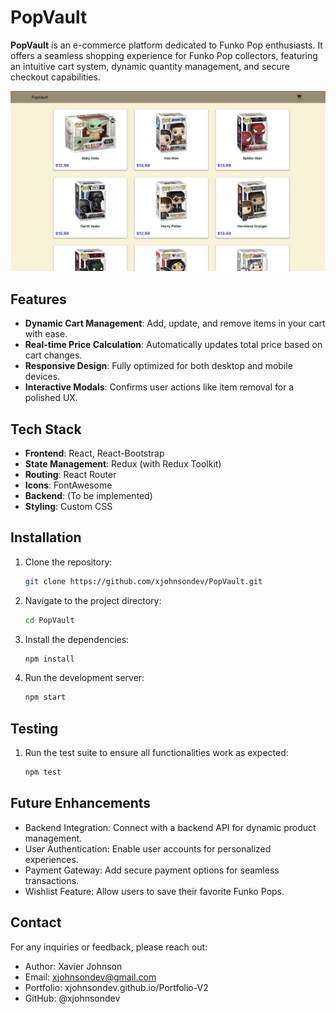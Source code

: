 # PopVault

**PopVault** is an e-commerce platform dedicated to Funko Pop enthusiasts. It offers a seamless shopping experience for Funko Pop collectors, featuring an intuitive cart system, dynamic quantity management, and secure checkout capabilities.

![PopVault Screenshot](public/assets/screenshot.png)

## Features

- **Dynamic Cart Management**: Add, update, and remove items in your cart with ease.
- **Real-time Price Calculation**: Automatically updates total price based on cart changes.
- **Responsive Design**: Fully optimized for both desktop and mobile devices.
- **Interactive Modals**: Confirms user actions like item removal for a polished UX.

## Tech Stack

- **Frontend**: React, React-Bootstrap
- **State Management**: Redux (with Redux Toolkit)
- **Routing**: React Router
- **Icons**: FontAwesome
- **Backend**: (To be implemented)
- **Styling**: Custom CSS

## Installation

1. Clone the repository:
   ```bash
   git clone https://github.com/xjohnsondev/PopVault.git

2.	Navigate to the project directory:
    ```bash
    cd PopVault

3. Install the dependencies:
    ```bash
    npm install

4. Run the development server:
    ```bash
    npm start

## Testing

1. Run the test suite to ensure all functionalities work as expected:
    ```bash
    npm test

## Future Enhancements

- Backend Integration: Connect with a backend API for dynamic product management.
- User Authentication: Enable user accounts for personalized experiences.
- Payment Gateway: Add secure payment options for seamless transactions.
- Wishlist Feature: Allow users to save their favorite Funko Pops.

## Contact

For any inquiries or feedback, please reach out:

-   Author: Xavier Johnson
-   Email: xjohnsondev@gmail.com
-   Portfolio: xjohnsondev.github.io/Portfolio-V2
-   GitHub: @xjohnsondev
